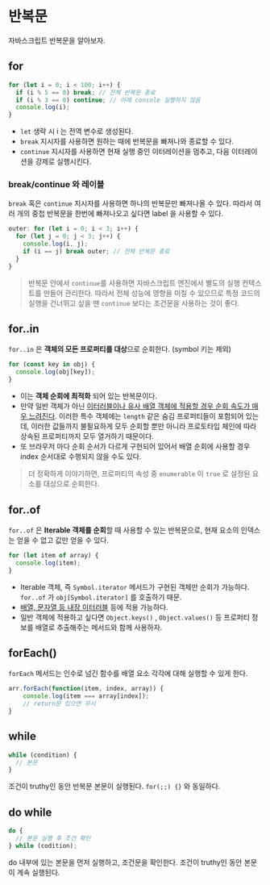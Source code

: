 # 반복문

자바스크립트 반복문을 알아보자.

## for

```js
for (let i = 0; i < 100; i++) {
  if (i % 5 == 0) break; // 전체 반복문 종료
  if (i % 3 == 0) continue; // 아래 console 실행하지 않음
  console.log(i);
}
```

- `let` 생략 시 i 는 전역 변수로 생성된다.
- `break` 지시자를 사용하면 원하는 때에 반복문을 빠져나와 종료할 수 있다.
- `continue` 지시자를 사용하면 현재 실행 중인 이터레이션을 멈추고, 다음 이터레이션을 강제로 실행시킨다.

### break/continue 와 레이블

`break` 혹은 `continue` 지시자를 사용하면 하나의 반복문만 빠져나올 수 있다. 따라서 여러 개의 중첩 반복문을 한번에 빠져나오고 싶다면 label 을 사용할 수 있다.

```js
outer: for (let i = 0; i < 3; i++) {
  for (let j = 0; j < 3; j++) {
    console.log(i, j);
    if (i == j) break outer; // 전체 반복문 종료
  }
}
```

> 반복문 안에서 `continue`를 사용하면 자바스크립트 엔진에서 별도의 실행 컨텍스트를 만들어 관리한다. 따라서 전체 성능에 영향을 미칠 수 있으므로 특정 코드의 실행을 건너뛰고 싶을 땐 `continue` 보다는 조건문을 사용하는 것이 좋다.

## for..in

`for..in` 은 **객체의 모든 프로퍼티를 대상**으로 순회한다. (symbol 키는 제외)

```js
for (const key in obj) {
  console.log(obj[key]);
}
```

- 이는 **객체 순회에 최적화** 되어 있는 반복문이다.
- 만약 일반 객체가 아닌 <u>이터러블이나 유사 배열 객체에 적용할 경우 순회 속도가 매우 느려진다</u>. 이러한 특수 객체에는 `length` 같은 숨김 프로퍼티들이 포함되어 있는데, 이러한 값들까지 불필요하게 모두 순회할 뿐만 아니라 프로토타입 체인에 따라 상속된 프로퍼티까지 모두 열거하기 때문이다.
- 또 브라우저 마다 순회 순서가 다르게 구현되어 있어서 배열 순회에 사용할 경우 index 순서대로 수행되지 않을 수도 있다.

> 더 정확하게 이야기하면, 프로퍼티의 속성 중 `enumerable` 이 `true` 로 설정된 요소를 대상으로 순회한다.

## for..of

`for..of` 은 **Iterable 객체를 순회**할 때 사용할 수 있는 반복문으로, 현재 요소의 인덱스는 얻을 수 없고 값만 얻을 수 있다.

```js
for (let item of array) {
  console.log(item);
}
```

- Iterable 객체, 즉 `Symbol.iterator` 메서드가 구현된 객체만 순회가 가능하다. `for..of` 가 `obj[Symbol.iterator]` 를 호출하기 때문.
- <u>배열, 문자열 등 내장 이터러블</u> 등에 적용 가능하다.
- 일반 객체에 적용하고 싶다면 `Object.keys()` , `Object.values()` 등 프로퍼티 정보를 배열로 추출해주는 메서드와 함께 사용하자.

## forEach()

`forEach` 메서드는 인수로 넘긴 함수를 배열 요소 각각에 대해 실행할 수 있게 한다.

```js
arr.forEach(function(item, index, array)) {
	console.log(item === array[index]);
	// return문 있으면 무시
}
```

## while

```js
while (condition) {
  // 본문
}
```

조건이 truthy인 동안 반복문 본문이 실행된다. `for(;;) {}` 와 동일하다.

## do while

```js
do {
  // 본문 실행 후 조건 확인
} while (codition);
```

do 내부에 있는 본문을 먼저 실행하고, 조건문을 확인한다. 조건이 truthy인 동안 본문이 계속 실행된다.
